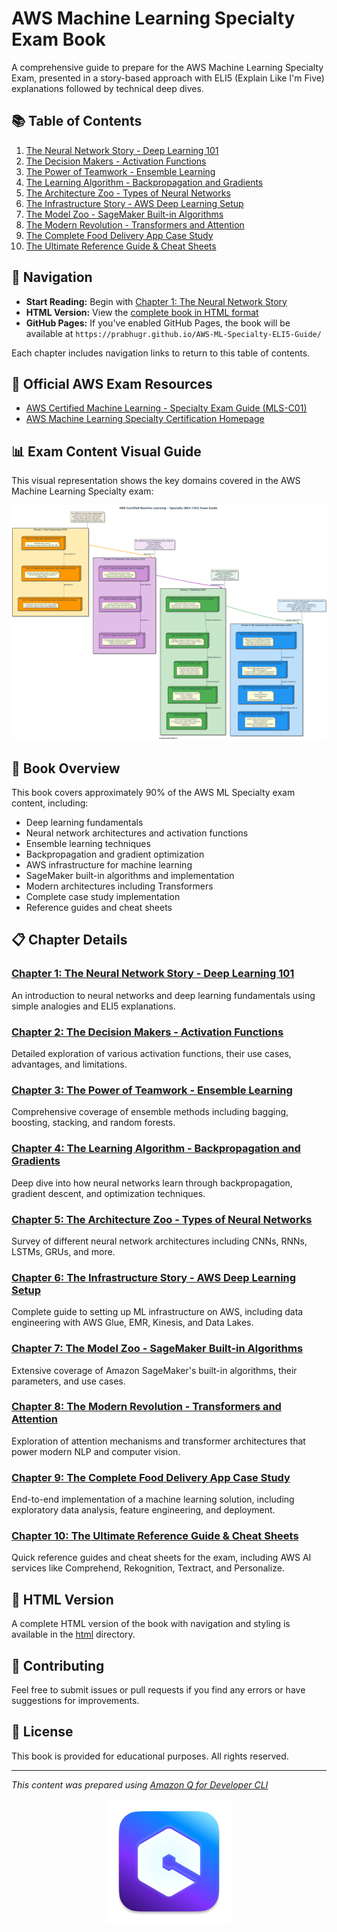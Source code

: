 # AWS Machine Learning Specialty Exam Book

A comprehensive guide to prepare for the AWS Machine Learning Specialty Exam, presented in a story-based approach with ELI5 (Explain Like I'm Five) explanations followed by technical deep dives.

## 📚 Table of Contents

1. [The Neural Network Story - Deep Learning 101](chapters/chapter1_Neural_Network_Story.md)
2. [The Decision Makers - Activation Functions](chapters/chapter2_Activation_Functions.md)
3. [The Power of Teamwork - Ensemble Learning](chapters/chapter3_Ensemble_Learning.md)
4. [The Learning Algorithm - Backpropagation and Gradients](chapters/chapter4_Learning_Algorithm.md)
5. [The Architecture Zoo - Types of Neural Networks](chapters/chapter5_Neural_Network_Types.md)
6. [The Infrastructure Story - AWS Deep Learning Setup](chapters/chapter6_AWS_Infrastructure.md)
7. [The Model Zoo - SageMaker Built-in Algorithms](chapters/chapter7_SageMaker_Algorithms.md)
8. [The Modern Revolution - Transformers and Attention](chapters/chapter8_Transformers_Attention.md)
9. [The Complete Food Delivery App Case Study](chapters/chapter9_Food_Delivery_Case_Study.md)
10. [The Ultimate Reference Guide & Cheat Sheets](chapters/chapter10_Reference_Guide.md)

## 🧭 Navigation

- **Start Reading:** Begin with [Chapter 1: The Neural Network Story](chapters/chapter1_Neural_Network_Story.md)
- **HTML Version:** View the [complete book in HTML format](html/AWS_ML_Book_Complete.html)
- **GitHub Pages:** If you've enabled GitHub Pages, the book will be available at `https://prabhugr.github.io/AWS-ML-Specialty-ELI5-Guide/`

Each chapter includes navigation links to return to this table of contents.

## 📑 Official AWS Exam Resources

- [AWS Certified Machine Learning - Specialty Exam Guide (MLS-C01)](https://d1.awsstatic.com/onedam/marketing-channels/website/en_US/certification/approved/pdfs/docs-ml/AWS-Certified-Machine-Learning-Specialty_Exam-Guide.pdf)
- [AWS Machine Learning Specialty Certification Homepage](https://aws.amazon.com/certification/certified-machine-learning-specialty/)

## 📊 Exam Content Visual Guide

This visual representation shows the key domains covered in the AWS Machine Learning Specialty exam:

![AWS ML Specialty Exam Content Guide](diagrams/AWS%20ML%20Specialty%20Exam%20Guide.png)

## 📖 Book Overview

This book covers approximately 90% of the AWS ML Specialty exam content, including:

- Deep learning fundamentals
- Neural network architectures and activation functions
- Ensemble learning techniques
- Backpropagation and gradient optimization
- AWS infrastructure for machine learning
- SageMaker built-in algorithms and implementation
- Modern architectures including Transformers
- Complete case study implementation
- Reference guides and cheat sheets

## 📋 Chapter Details

### [Chapter 1: The Neural Network Story - Deep Learning 101](chapters/chapter1_Neural_Network_Story.md)
An introduction to neural networks and deep learning fundamentals using simple analogies and ELI5 explanations.

### [Chapter 2: The Decision Makers - Activation Functions](chapters/chapter2_Activation_Functions.md)
Detailed exploration of various activation functions, their use cases, advantages, and limitations.

### [Chapter 3: The Power of Teamwork - Ensemble Learning](chapters/chapter3_Ensemble_Learning.md)
Comprehensive coverage of ensemble methods including bagging, boosting, stacking, and random forests.

### [Chapter 4: The Learning Algorithm - Backpropagation and Gradients](chapters/chapter4_Learning_Algorithm.md)
Deep dive into how neural networks learn through backpropagation, gradient descent, and optimization techniques.

### [Chapter 5: The Architecture Zoo - Types of Neural Networks](chapters/chapter5_Neural_Network_Types.md)
Survey of different neural network architectures including CNNs, RNNs, LSTMs, GRUs, and more.

### [Chapter 6: The Infrastructure Story - AWS Deep Learning Setup](chapters/chapter6_AWS_Infrastructure.md)
Complete guide to setting up ML infrastructure on AWS, including data engineering with AWS Glue, EMR, Kinesis, and Data Lakes.

### [Chapter 7: The Model Zoo - SageMaker Built-in Algorithms](chapters/chapter7_SageMaker_Algorithms.md)
Extensive coverage of Amazon SageMaker's built-in algorithms, their parameters, and use cases.

### [Chapter 8: The Modern Revolution - Transformers and Attention](chapters/chapter8_Transformers_Attention.md)
Exploration of attention mechanisms and transformer architectures that power modern NLP and computer vision.

### [Chapter 9: The Complete Food Delivery App Case Study](chapters/chapter9_Food_Delivery_Case_Study.md)
End-to-end implementation of a machine learning solution, including exploratory data analysis, feature engineering, and deployment.

### [Chapter 10: The Ultimate Reference Guide & Cheat Sheets](chapters/chapter10_Reference_Guide.md)
Quick reference guides and cheat sheets for the exam, including AWS AI services like Comprehend, Rekognition, Textract, and Personalize.

## 📱 HTML Version

A complete HTML version of the book with navigation and styling is available in the [html](html/) directory.

## 🔄 Contributing

Feel free to submit issues or pull requests if you find any errors or have suggestions for improvements.

## 📝 License

This book is provided for educational purposes. All rights reserved.

---

*This content was prepared using [Amazon Q for Developer CLI](https://github.com/aws/amazon-q-developer-cli)*

<p align="center">
  <img src="diagrams/amazon-q-logo-small.png" alt="Amazon Q Logo" width="200">
</p>
